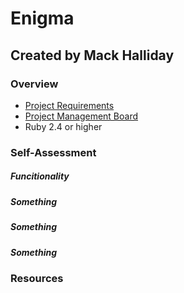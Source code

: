 # Enigma
## Created by Mack Halliday 
### Overview 
- [Project Requirements](https://backend.turing.io/module1/projects/enigma/)
- [Project Management Board](https://github.com/MackHalliday/enigma/projects/1)
- Ruby 2.4 or higher

### Self-Assessment 
##### Funcitionality
##### Something
##### Something 
##### Something
### Resources 
